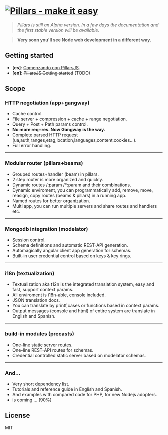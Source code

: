 # [![Pillars - make it easy ](http://pillarsjs.com/logo.png)](http://pillarsjs.com/)

> *Pillars is still an Alpha version. In a few days the documentation and the first stable version will be available.*

> **Very soon you'll see Node web development in a different way.**

## Getting started

 - **[es]**: [Comenzando con PillarsJS](https://github.com/bifuer/pillars/wiki/Comenzando-con-PillarsJS).
 - **[en]**: ~~PillarsJS Getting started~~ (TODO)

## Scope

### HTTP negotiation (app+gangway)
 - Cache control.
 - File server + compression + cache + range negotiation.
 - Query + Post + Path params control.
 - **No more req+res. Now Gangway is the way.**
 - Complete parsed HTTP request (ua,auth,ranges,etag,location,languages,content,cookies...).
 - Full error handling.

***

### Modular router (pillars+beams)
 - Grouped routes+handler (beam) in pillars.
 - 2 step router is more organized and quickly.
 - Dynamic routes /:param /*:param and their combinations.
 - Dynamic enviroment, you can programmatically add, remove, move, reasign, copy routes (beams & pillars) in a running app.
 - Named routes for better organization.
 - Multi app, you can run multiple servers and share routes and handlers etc.

***

### Mongodb integration (modelator)
 - Session control.
 - Schema definitions and automatic REST-API generation.
 - Automagically angular client app generation for schemas.
 - Built-in user credential control based on keys & key rings.

***

### i18n (textualization)
 - Textualization aka t12n is the integrated translation system, easy and fast, support context params.
 - All enviroment is i18n-able, console included.
 - JSON translation docs.
 - You can translate by printf,cases or functions based in context params.
 - Output messages (console and html) of entire system are translate in English and Spanish.

***

### build-in modules (precasts)
 - One-line static server routes.
 - One-line REST-API routes for schemas.
 - Credential controlled static server based on modelator schemas.

***

### And...
 - Very short dependency list.
 - Tutorials and reference guide in English and Spanish.
 - And examples with compared code for PHP, for new Nodejs adopters.
 - is coming ... (90%)

## License

MIT
